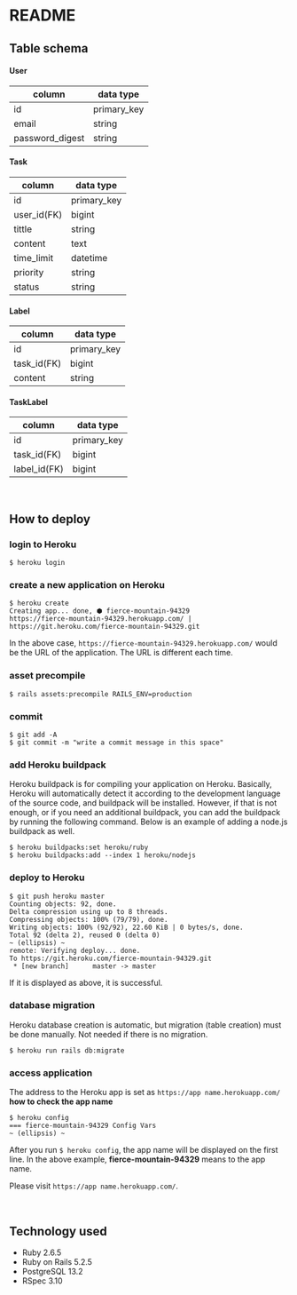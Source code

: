 # README

## Table schema

#### User
| column | data type |
| ---- | ---- |
| id | primary_key |
| email | string |
| password_digest | string |

#### Task
| column | data type |
| ---- | ---- |
| id | primary_key |
| user_id(FK) | bigint |
| tittle | string |
| content | text |
| time_limit | datetime |
| priority | string |
| status | string |

#### Label
| column | data type |
| ---- | ---- |
| id | primary_key |
| task_id(FK) | bigint |
| content | string |

#### TaskLabel
| column | data type |
| ---- | ---- |
| id | primary_key |
| task_id(FK) | bigint |
| label_id(FK) | bigint |

<br>

## How to deploy
### login to Heroku
```
$ heroku login
```
### create a new application on Heroku
```
$ heroku create
Creating app... done, ⬢ fierce-mountain-94329
https://fierce-mountain-94329.herokuapp.com/ | https://git.heroku.com/fierce-mountain-94329.git
```
In the above case, `https://fierce-mountain-94329.herokuapp.com/` would be the URL of the application. The URL is different each time.

### asset precompile
```
$ rails assets:precompile RAILS_ENV=production
```

### commit
```
$ git add -A
$ git commit -m "write a commit message in this space"
```

### add Heroku buildpack
Heroku buildpack is for compiling your application on Heroku. Basically, Heroku will automatically detect it according to the development language of the source code, and buildpack will be installed. However, if that is not enough, or if you need an additional buildpack, you can add the buildpack by running the following command. Below is an example of adding a node.js buildpack as well.
```
$ heroku buildpacks:set heroku/ruby
$ heroku buildpacks:add --index 1 heroku/nodejs
```

### deploy to Heroku
```
$ git push heroku master
Counting objects: 92, done.
Delta compression using up to 8 threads.
Compressing objects: 100% (79/79), done.
Writing objects: 100% (92/92), 22.60 KiB | 0 bytes/s, done.
Total 92 (delta 2), reused 0 (delta 0)
~ (ellipsis) ~
remote: Verifying deploy... done.
To https://git.heroku.com/fierce-mountain-94329.git
 * [new branch]      master -> master
```
If it is displayed as above, it is successful.

### database migration
Heroku database creation is automatic, but migration (table creation) must be done manually. Not needed if there is no migration.
```
$ heroku run rails db:migrate
```
### access application
The address to the Heroku app is set as `https://app name.herokuapp.com/`
**how to check the app name**
```
$ heroku config
=== fierce-mountain-94329 Config Vars
~ (ellipsis) ~
```
After you run <code>$ heroku config</code>, the app name will be displayed on the first line. In the above example, **fierce-mountain-94329** means to the app name.

Please visit `https://app name.herokuapp.com/`.

<br>

## Technology used
* Ruby 2.6.5
* Ruby on Rails 5.2.5
* PostgreSQL 13.2
* RSpec 3.10
